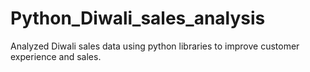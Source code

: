 # Python_Diwali_sales_analysis
Analyzed Diwali sales data using python libraries to improve customer experience and sales.
